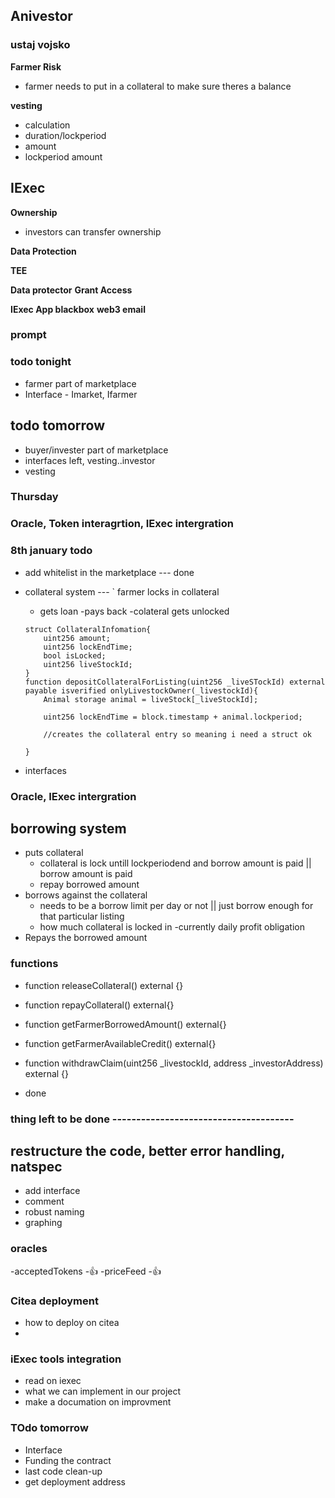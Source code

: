 ## Anivestor

### ustaj vojsko

**Farmer Risk**

- farmer needs to put in a collateral to make sure theres a balance

**vesting**

- calculation
- duration/lockperiod
- amount
- lockperiod amount

## IExec

**Ownership**

- investors can transfer ownership

**Data Protection**

**TEE**

**Data protector**
**Grant Access**

**IExec App blackbox**
**web3 email**

### prompt

### todo tonight

- farmer part of marketplace
- Interface - Imarket, Ifarmer

## todo tomorrow

- buyer/invester part of marketplace
- interfaces left, vesting..investor
- vesting

### Thursday

### Oracle, Token interagrtion, IExec intergration

### 8th january todo

- add whitelist in the marketplace --- done
- collateral system ---
  ` farmer locks in collateral

  - gets loan
    -pays back
    -colateral gets unlocked

  ```solidty
  struct CollateralInfomation{
      uint256 amount;
      uint256 lockEndTime;
      bool isLocked;
      uint256 liveStockId;
  }
  function depositCollateralForListing(uint256 _liveSTockId) external payable isverified onlyLivestockOwner(_livestockId){
      Animal storage animal = liveStock[_liveStockId];

      uint256 lockEndTime = block.timestamp + animal.lockperiod;

      //creates the collateral entry so meaning i need a struct ok

  }
  ```

- interfaces

### Oracle, IExec intergration

## borrowing system

- puts collateral
  - collateral is lock untill lockperiodend and borrow amount is paid || borrow amount is paid
  - repay borrowed amount
- borrows against the collateral
  - needs to be a borrow limit per day or not || just borrow enough for that particular listing
  - how much collateral is locked in
    -currently daily profit obligation
- Repays the borrowed amount

### functions

- function releaseCollateral() external {}

- function repayCollateral() external{}

- function getFarmerBorrowedAmount() external{}

- function getFarmerAvailableCredit() external{}

- function withdrawClaim(uint256 \_livestockId, address \_investorAddress) external {}
- done

### thing left to be done --------------------------------------

## restructure the code, better error handling, natspec 
- add interface
- comment
- robust naming
- graphing


### oracles

-acceptedTokens -👍
-priceFeed -👍

### Citea deployment 
- how to deploy on citea
- 

### iExec tools integration
- read on iexec 
- what we can implement in our project
- make a documation on improvment 

### TOdo tomorrow
- Interface 
- Funding the contract
- last code clean-up
- get deployment address


